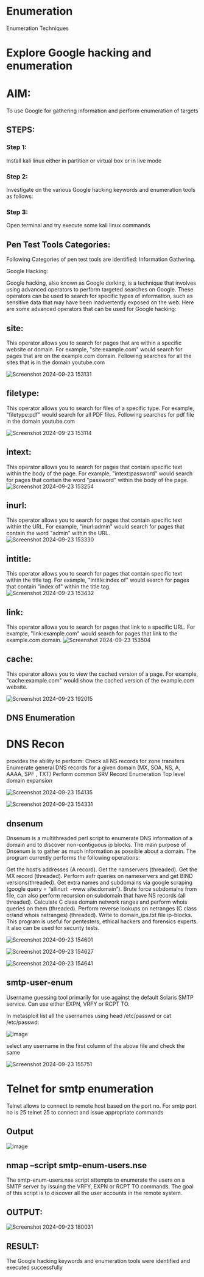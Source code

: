 # Enumeration
Enumeration Techniques

# Explore Google hacking and enumeration 

# AIM:

To use Google for gathering information and perform enumeration of targets

## STEPS:

### Step 1:

Install kali linux either in partition or virtual box or in live mode

### Step 2:

Investigate on the various Google hacking keywords and enumeration tools as follows:


### Step 3:
Open terminal and try execute some kali linux commands

## Pen Test Tools Categories:  

Following Categories of pen test tools are identified:
Information Gathering.

Google Hacking:

Google hacking, also known as Google dorking, is a technique that involves using advanced operators to perform targeted searches on Google. These operators can be used to search for specific types of information, such as sensitive data that may have been inadvertently exposed on the web. Here are some advanced operators that can be used for Google hacking:

## site: 
This operator allows you to search for pages that are within a specific website or domain. For example, "site:example.com" would search for pages that are on the example.com domain.
Following searches for all the sites that is in the domain youtube.com

![Screenshot 2024-09-23 153131](https://github.com/user-attachments/assets/028acbd9-1cd6-430e-80fa-5ae4032c64b2)

## filetype: 
This operator allows you to search for files of a specific type. For example, "filetype:pdf" would search for all PDF files.
Following searches for pdf file in the domain youtube.com

![Screenshot 2024-09-23 153114](https://github.com/user-attachments/assets/93b1b0ff-6d4d-4713-a743-3698576e04b5)


## intext: 
This operator allows you to search for pages that contain specific text within the body of the page. For example, "intext:password" would search for pages that contain the word "password" within the body of the page.
![Screenshot 2024-09-23 153254](https://github.com/user-attachments/assets/a1a140dc-4a81-4096-a087-047e82264bce)


## inurl: 
This operator allows you to search for pages that contain specific text within the URL. For example, "inurl:admin" would search for pages that contain the word "admin" within the URL.
![Screenshot 2024-09-23 153330](https://github.com/user-attachments/assets/91b63f97-4c42-4ab1-b963-c4974e784ffe)

## intitle: 
This operator allows you to search for pages that contain specific text within the title tag. For example, "intitle:index of" would search for pages that contain "index of" within the title tag.
![Screenshot 2024-09-23 153432](https://github.com/user-attachments/assets/ad903811-29b5-40c0-ae19-38853e9ce871)

## link: 
This operator allows you to search for pages that link to a specific URL. For example, "link:example.com" would search for pages that link to the example.com domain.
![Screenshot 2024-09-23 153504](https://github.com/user-attachments/assets/46a5588d-c3f5-4090-b3d0-d34e9cce7bd2)

## cache:
This operator allows you to view the cached version of a page. For example, "cache:example.com" would show the cached version of the example.com website.

![Screenshot 2024-09-23 192015](https://github.com/user-attachments/assets/c2ebb68d-50fe-4512-9c1b-07e28c4dde64)

 
## DNS Enumeration
# DNS Recon
provides the ability to perform: Check all NS records for zone transfers Enumerate general DNS records for a given domain (MX, SOA, NS, A, AAAA, SPF , TXT) Perform common SRV Record Enumeration Top level domain expansion

![Screenshot 2024-09-23 154135](https://github.com/user-attachments/assets/94979a3e-24b5-4ad2-bf1c-ea03ba1301f6)

![Screenshot 2024-09-23 154331](https://github.com/user-attachments/assets/207352be-e5da-42fc-a2b1-0b495642058f)


## dnsenum
Dnsenum is a multithreaded perl script to enumerate DNS information of a domain and to discover non-contiguous ip blocks. The main purpose of Dnsenum is to gather as much information as possible about a domain. The program currently performs the following operations:

Get the host’s addresses (A record).
Get the namservers (threaded).
Get the MX record (threaded).
Perform axfr queries on nameservers and get BIND versions(threaded).
Get extra names and subdomains via google scraping (google query = “allinurl: -www site:domain”).
Brute force subdomains from file, can also perform recursion on subdomain that have NS records (all threaded).
Calculate C class domain network ranges and perform whois queries on them (threaded).
Perform reverse lookups on netranges (C class or/and whois netranges) (threaded).
Write to domain_ips.txt file ip-blocks.
This program is useful for pentesters, ethical hackers and forensics experts. It also can be used for security tests.

![Screenshot 2024-09-23 154601](https://github.com/user-attachments/assets/f0995c0f-c5ea-42a4-98a2-10e7984f6882)

![Screenshot 2024-09-23 154627](https://github.com/user-attachments/assets/23c1609a-7c86-4fb5-a907-a0dbf8575603)

![Screenshot 2024-09-23 154641](https://github.com/user-attachments/assets/80486bea-f007-456e-8ac6-0fa062a74825)

## smtp-user-enum
Username guessing tool primarily for use against the default Solaris SMTP service. Can use either EXPN, VRFY or RCPT TO.


In metasploit list all the usernames using head /etc/passwd or cat /etc/passwd:

![image](https://github.com/user-attachments/assets/c96f155b-0367-431d-b667-07e7745cb4ef)

select any username in the first column of the above file and check the same

![Screenshot 2024-09-23 155751](https://github.com/user-attachments/assets/8503f32f-be87-4e46-b791-76d949beb969)


# Telnet for smtp enumeration
Telnet allows to connect to remote host based on the port no. For smtp port no is 25
telnet <host address> 25 to connect
and issue appropriate commands
  
 ## Output
  
  ![image](https://github.com/user-attachments/assets/3fbb5ce4-3d17-4b2e-8e5d-17387af587bc)


## nmap –script smtp-enum-users.nse <hostname>

The smtp-enum-users.nse script attempts to enumerate the users on a SMTP server by issuing the VRFY, EXPN or RCPT TO commands. The goal of this script is to discover all the user accounts in the remote system.


## OUTPUT:

![Screenshot 2024-09-23 180031](https://github.com/user-attachments/assets/bac7b855-1502-4664-bd70-b9c2cee3d1b8)


## RESULT:
The Google hacking keywords and enumeration tools were identified and executed successfully

